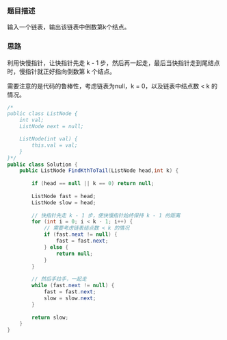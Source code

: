 ### 题目描述

输入一个链表，输出该链表中倒数第k个结点。

### 思路

利用快慢指针，让快指针先走 k - 1 步，然后再一起走，最后当快指针走到尾结点时，慢指针就正好指向倒数第 k 个结点。

需要注意的是代码的鲁棒性，考虑链表为null，k = 0，以及链表中结点数 < k 的情况。

```java
/*
public class ListNode {
    int val;
    ListNode next = null;

    ListNode(int val) {
        this.val = val;
    }
}*/
public class Solution {
    public ListNode FindKthToTail(ListNode head,int k) {
        
        if (head == null || k == 0) return null;
        
        ListNode fast = head;
        ListNode slow = head;
        
        // 快指针先走 k - 1 步，使快慢指针始终保持 k - 1 的距离
        for (int i = 0; i < k - 1; i++) {
            // 需要考虑链表结点数 < k 的情况
            if (fast.next != null) {
                fast = fast.next;
            } else {
                return null;
            }
        }
        
        // 然后手拉手，一起走
        while (fast.next != null) {
            fast = fast.next;
            slow = slow.next;
        }
        
        return slow;
    }
}
```